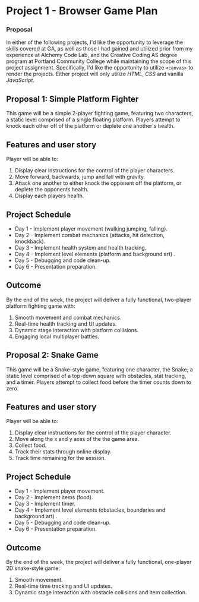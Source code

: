 # Project 1 - Browser Game Plan

### Proposal
In either of the following projects, I'd like the opportunity to leverage the skills covered at GA, as well as those I had gained and utilized prior from my experience at Alchemy Code Lab, and the Creative Coding AS degree program at Portland Community College while maintaining the scope of this project assignment. Specifically, I'd like the opportunity to utilize `<canvas>` to render the projects. Either project will only utilize *HTML*, *CSS* and vanilla *JavaScript*.


## Proposal 1: Simple Platform Fighter

This game will be a simple 2-player fighting game, featuring two characters, a static level comprised of a single floating platform. Players attempt to knock each other off of the platform or deplete one another's health.

## Features and user story

Player will be able to:

1. Display clear instructions for the control of the player characters.
1. Move forward, backwards, jump and fall with gravity.
1. Attack one another to either knock the opponent off the platform, or deplete the opponents health.
1. Display each players health.

## Project Schedule

* Day 1 - Implement player movement (walking jumping, falling).
* Day 2 - Implement combat mechanics (attacks, hit detection, knockback).
* Day 3 - Implement health system and health tracking.
* Day 4 - Implement level elements (platform and background art) .
* Day 5 - Debugging and  code clean-up.
* Day 6 - Presentation preparation.

## Outcome

By the end of the week, the project will deliver a fully functional, two-player platform fighting game with:

1. Smooth movement and combat mechanics.
1. Real-time health tracking and UI updates.
1. Dynamic stage interaction with platform collisions.
1. Engaging local multiplayer battles.

## Proposal 2: Snake Game

This game will be a Snake-style game, featuring one character, the Snake; a static level comprised of a top-down square with obstacles, stat tracking, and a timer. Players attempt to collect food before the timer counts down to zero.

## Features and user story

Player will be able to:

1. Display clear instructions for the control of the player character.
1. Move along the x and y axes of the the game area.
1. Collect food.
1. Track their stats through online display.
1. Track time remaining for the session.

## Project Schedule

* Day 1 - Implement player movement.
* Day 2 - Implement items (food).
* Day 3 - Implement timer.
* Day 4 - Implement level elements (obstacles, boundaries and background art) .
* Day 5 - Debugging and  code clean-up.
* Day 6 - Presentation preparation.

## Outcome

By the end of the week, the project will deliver a fully functional, one-player 2D snake-style game:

1. Smooth movement.
1. Real-time time tracking and UI updates.
1. Dynamic stage interaction with obstacle collisions and item collection.